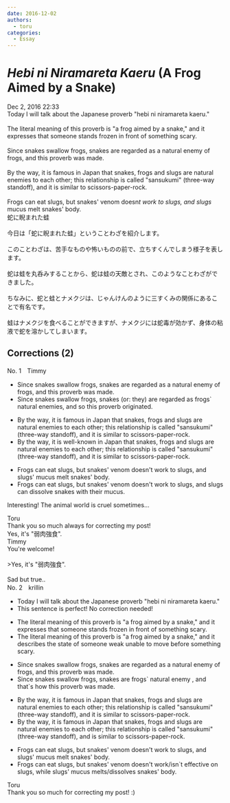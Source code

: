 ```yaml
---
date: 2016-12-02
authors:
  - toru
categories:
  - Essay
---
```


<h1 id="subject_show"><strong><em>Hebi ni Niramareta Kaeru</strong></em> (A Frog Aimed by a Snake)</h1>
<div class="date">Dec 2, 2016 22:33</div>
<div id="post"><div id="body_show_ori">
Today I will talk about the Japanese proverb "hebi ni niramareta kaeru."<br/><br/>The literal meaning of this proverb is "a frog aimed by a snake," and it expresses that someone stands frozen in front of something scary.<br/><br/>Since snakes swallow frogs, snakes are regarded as a natural enemy of frogs, and this proverb was made.<br/><br/>By the way, it is famous in Japan that snakes, frogs and slugs are natural enemies to each other; this relationship is called "sansukumi" (three-way standoff), and it is similar to scissors-paper-rock.<br/><br/>Frogs can eat slugs, but snakes' venom doesn<em>t work to slugs, and slugs</em> mucus melt snakes' body.
</div></div>

<!-- more -->

<div id="post_ja"><div id="body_show_mo">
蛇に睨まれた蛙<br/><br/>今日は「蛇に睨まれた蛙」ということわざを紹介します。<br/><br/>このことわざは、苦手なものや怖いものの前で、立ちすくんでしまう様子を表します。<br/><br/>蛇は蛙を丸呑みすることから、蛇は蛙の天敵とされ、このようなことわざができました。<br/><br/>ちなみに、蛇と蛙とナメクジは、じゃんけんのように三すくみの関係にあることで有名です。<br/><br/>蛙はナメクジを食べることができますが、ナメクジには蛇毒が効かず、身体の粘液で蛇を溶かしてしまいます。
</div></div>

## Corrections (2)
<div id="block"><div class="first_name"> No. 1　<span class="just_name">Timmy</span></div><div id="block2">
<ul class="correction_field">
<li class="incorrect">Since snakes swallow frogs, snakes are regarded as a natural enemy of frogs, and this proverb was made.</li>
<li class="corrected correct">
Since snakes swallow frogs, snakes (or: <span class="f_blue">they</span>) are regarded as frogs` natural enem<span class="f_blue">ies</span>, and <span class="f_blue">so </span>this proverb <span class="f_blue">originated</span>.
</li>
</ul>
<ul class="correction_field">
<li class="incorrect">By the way, it is famous in Japan that snakes, frogs and slugs are natural enemies to each other; this relationship is called "sansukumi" (three-way standoff), and it is similar to scissors-paper-rock.</li>
<li class="corrected correct">
By the way, it is <span class="f_blue">well-known</span> in Japan that snakes, frogs and slugs are natural enemies to each other; this relationship is called "sansukumi" (three-way standoff), and it is similar to scissors-paper-rock.
</li>
</ul>
<ul class="correction_field">
<li class="incorrect">Frogs can eat slugs, but snakes' venom doesn't work to slugs, and slugs' mucus melt snakes' body.</li>
<li class="corrected correct">
Frogs can eat slugs, but snakes' venom doesn't work to slugs, and slugs <span class="f_blue">can dissolve</span> snakes <span class="f_blue">with their</span> mucus.
</li>
</ul>
<p class="comment_small">
 Interesting! The animal world is cruel sometimes...
</p>

</div><div class="name"><span class="just_name">Toru</span><br>
Thank you so much always for correcting my post!<br/>Yes, it's "弱肉強食".
</div>
<div class="name"><span class="just_name">Timmy</span><br>
You're welcome!<br/><br/>&gt;Yes, it's "弱肉強食".<br/><br/>Sad but true..
</div>
</div>
<div id="block"><div class="first_name"> No. 2　<span class="just_name">krillin</span></div><div id="block2">
<ul class="correction_field">
<li class="incorrect">Today I will talk about the Japanese proverb "hebi ni niramareta kaeru."</li>
<li class="corrected perfect">This sentence is perfect! No correction needed!</li>
</ul>
<ul class="correction_field">
<li class="incorrect">The literal meaning of this proverb is "a frog aimed by a snake," and it expresses that someone stands frozen in front of something scary.</li>
<li class="corrected correct">
The literal meaning of this proverb is "a frog aimed by a snake," and it <span class="f_bold"><span class="f_blue">describes the state of</span></span> someone<span class="f_gray"> weak</span> <span class="f_blue">unable to move</span> <span class="f_blue">before</span> something scary.
</li>
</ul>
<ul class="correction_field">
<li class="incorrect">Since snakes swallow frogs, snakes are regarded as a natural enemy of frogs, and this proverb was made.</li>
<li class="corrected correct">
Since snakes swallow frogs, snakes <span class="f_blue">are frogs</span>` natural enemy , and <span class="f_blue">that`s how this </span> proverb was made.
</li>
</ul>
<ul class="correction_field">
<li class="incorrect">By the way, it is famous in Japan that snakes, frogs and slugs are natural enemies to each other; this relationship is called "sansukumi" (three-way standoff), and it is similar to scissors-paper-rock.</li>
<li class="corrected correct">
By the way, it is famous in Japan that snakes, frogs and slugs are natural enemies to each other; this relationship is called "sansukumi" (three-way standoff), and is similar to scissors-paper-rock.
</li>
</ul>
<ul class="correction_field">
<li class="incorrect">Frogs can eat slugs, but snakes' venom doesn't work to slugs, and slugs' mucus melt snakes' body.</li>
<li class="corrected correct">
Frogs can eat slugs, but snakes' venom doesn't work/<span class="f_blue">isn`t effective</span> <span class="f_red">on</span> slugs, while slugs' mucus melts/dissolves snakes' body.
</li>
</ul>
</div><div class="name"><span class="just_name">Toru</span><br>
Thank you so much for correcting my post! :)
</div>
</div>
